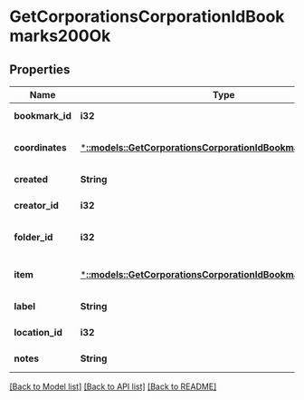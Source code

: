# GetCorporationsCorporationIdBookmarks200Ok

## Properties
Name | Type | Description | Notes
------------ | ------------- | ------------- | -------------
**bookmark_id** | **i32** | bookmark_id integer | [default to null]
**coordinates** | [***::models::GetCorporationsCorporationIdBookmarksCoordinates**](get_corporations_corporation_id_bookmarks_coordinates.md) |  | [optional] [default to null]
**created** | **String** | created string | [default to null]
**creator_id** | **i32** | creator_id integer | [default to null]
**folder_id** | **i32** | folder_id integer | [optional] [default to null]
**item** | [***::models::GetCorporationsCorporationIdBookmarksItem**](get_corporations_corporation_id_bookmarks_item.md) |  | [optional] [default to null]
**label** | **String** | label string | [default to null]
**location_id** | **i32** | location_id integer | [default to null]
**notes** | **String** | notes string | [default to null]

[[Back to Model list]](../README.md#documentation-for-models) [[Back to API list]](../README.md#documentation-for-api-endpoints) [[Back to README]](../README.md)


